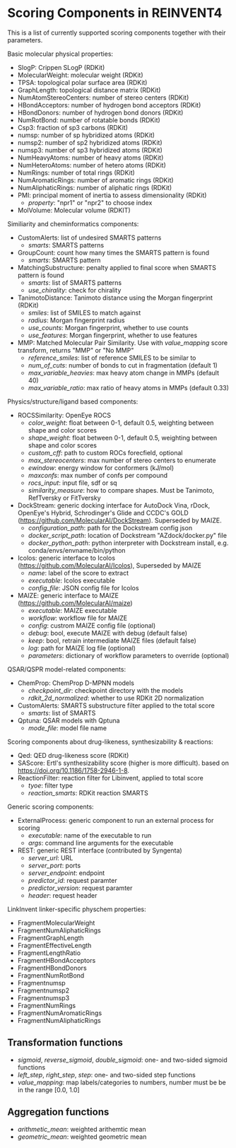 # Scoring Components in REINVENT4

This is a list of currently supported scoring components together with their
parameters.

Basic molecular physical properties: 
* SlogP: Crippen SLogP (RDKit)
* MolecularWeight: molecular weight (RDKit)
* TPSA: topological polar surface area (RDKit)
* GraphLength: topological distance matrix (RDKit)
* NumAtomStereoCenters: number of stereo centers (RDKit)
* HBondAcceptors: number of hydrogen bond acceptors (RDKit)
* HBondDonors: number of hydrogen bond donors (RDKit)
* NumRotBond: number of rotatable bonds (RDKit)
* Csp3: fraction of sp3 carbons (RDKit)
* numsp: number of sp hybridized atoms (RDKit)
* numsp2: number of sp2 hybridized atoms (RDKit)
* numsp3: number of sp3 hybridized atoms (RDKit)
* NumHeavyAtoms: number of heavy atoms (RDKit)
* NumHeteroAtoms: number of hetero atoms (RDKit)
* NumRings: number of total rings (RDKit)
* NumAromaticRings: number of aromatic rings (RDKit)
* NumAliphaticRings: number of aliphatic rings (RDKit)
* PMI: principal moment of inertia to assess dimensionality (RDKit)
  * _property_: "npr1" or "npr2" to choose index 
* MolVolume: Molecular volume (RDKIT)

Similiarity and cheminformatics components:
* CustomAlerts: list of undesired SMARTS patterns
  * _smarts_: SMARTS patterns 
* GroupCount: count how many times the SMARTS pattern is found
  * _smarts_: SMARTS pattern 
* MatchingSubstructure: penalty applied to final score when SMARTS pattern is found
  * _smarts_: list of SMARTS patterns
  * _use_chirality_: check for chirality
* TanimotoDistance: Tanimoto distance using the Morgan fingerprint (RDKit)
  * _smiles_: list of SMILES to match against
  * _radius_: Morgan fingerprint radius
  * _use_counts_: Morgan fingerprint, whether to use counts
  * _use_features_: Morgan fingerprint, whether to use features
* MMP: Matched Molecular Pair Similarity. Use with _value\_mapping_ score transform, returns "MMP" or "No MMP"
  * _reference\_smiles_: list of reference SMILES to be similar to
  * _num\_of\_cuts_: number of bonds to cut in fragmentation (default 1)
  * _max\_variable\_heavies_: max heavy atom change in MMPs (default 40)
  * _max\_variable\_ratio_:  max ratio of heavy atoms in MMPs (default 0.33)

Physics/structure/ligand based components:
* ROCSSimilarity: OpenEye ROCS
  * _color\_weight_: float between 0-1, default 0.5, weighting between shape and color scores
  * _shape\_weight_: float between 0-1, default 0.5, weighting between shape and color scores
  * _custom\_cff_: path to custom ROCs forecfield, optional
  * _max\_stereocenters_: max number of stereo centers to enumerate
  * _ewindow_: energy window for conformers (kJ/mol)
  * _maxconfs_: max number of confs per compound
  * _rocs\_input_: input file, sdf or sq 
  * _similarity\_measure_: how to compare shapes. Must be Tanimoto, RefTversky or FitTversky
* DockStream: generic docking interface for AutoDock Vina, rDock,
  OpenEye's Hybrid, Schrodinger's Glide and CCDC's GOLD (https://github.com/MolecularAI/DockStream). Superseded by MAIZE.
  * _configuration_path_: path for the Dockstream config json
  * _docker_script_path_: location of Dockstream "AZdock/docker.py" file
  * _docker_python_path_: python interpreter with Dockstream install, e.g. conda/envs/envname/bin/python
* Icolos: generic interface to Icolos (https://github.com/MolecularAI/Icolos), Superseded by MAIZE
  * _name_: label of the score to extract
  * _executable_: Icolos executable
  * _config_file_: JSON config file for Icolos
* MAIZE: generic interface to MAIZE (https://github.com/MolecularAI/maize)
  * _executable_: MAIZE executable
  * _workflow_: workflow file for MAIZE
  * _config_: custrom MAIZE config file (optional)
  * _debug_: bool, execute MAIZE with debug (default false)
  * _keep_: bool, retrain intermediate MAIZE files (default false)
  * _log_: path for MAIZE log file (optional)
  * _parameters_: dictionary of workflow parameters to override (optional)

QSAR/QSPR model-related components:
* ChemProp: ChemProp D-MPNN models
  * _checkpoint_dir_: checkpoint directory with the models
  * _rdkit_2d_normalized_: whether to use RDKit 2D normalization
* CustomAlerts: SMARTS substructure filter applied to the total score
  * _smarts_: list of SMARTS
* Qptuna: QSAR models with Qptuna
  * _mode\_file_: model file name

Scoring components about drug-likeness, synthesizability & reactions:
* Qed: QED drug-likeness score (RDKit)
* SAScore:  Ertl's synthesizability score (higher is more difficult). based on https://doi.org/10.1186/1758-2946-1-8.
* ReactionFilter: reaction filter for Libinvent, applied to total score
  * _tyoe_: filter type
  * _reaction\_smarts_: RDKit reaction SMARTS
  
Generic scoring components:
* ExternalProcess: generic component to run an external process for scoring
  * _executable_: name of the executable to run
  * _args_: command line arguments for the executable
* REST: generic REST interface (contributed by Syngenta)
  * _server_url_: URL
  * _server_port_: ports
  * _server_endpoint_: endpoint
  * _predictor_id_: request paramter
  * _predictor_version_: request paramter
  * _header_: request header

LinkInvent linker-specific physchem properties:
* FragmentMolecularWeight
* FragmentNumAliphaticRings
* FragmentGraphLength
* FragmentEffectiveLength
* FragmentLengthRatio
* FragmentHBondAcceptors
* FragmentHBondDonors
* FragmentNumRotBond
* Fragmentnumsp
* Fragmentnumsp2
* Fragmentnumsp3
* FragmentNumRings
* FragmentNumAromaticRings
* FragmentNumAliphaticRings

## Transformation functions

* _sigmoid_, _reverse\_sigmoid_, _double\_sigmoid_: one- and two-sided sigmoid functions
* _left\_step_, _right\_step_, _step_: one- and two-sided step functions
* _value\_mapping_: map labels/categories to numbers, number must be be in the range \[0.0, 1.0\]

##  Aggregation functions

* _arithmetic\_mean_: weighted arithemtic mean
* _geometric\_mean_: weighted geometric mean
